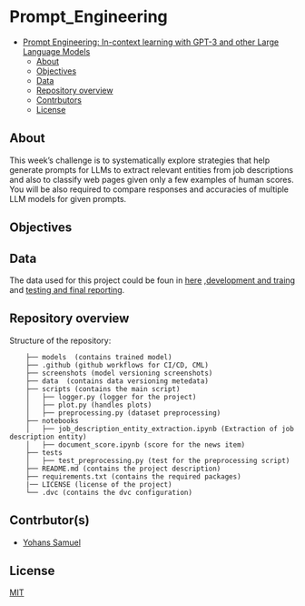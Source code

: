 # Prompt_Engineering

<!-- Table of contents -->
- [Prompt Engineering: In-context learning with GPT-3 and other Large Language Models](#Prompt-Engineering)
  - [About](#about)
  - [Objectives](#objectives)
  - [Data](#data)
  - [Repository overview](#repository-overview)
  - [Contrbutors](#contrbutors)
  - [License](#license)

## About
This week’s challenge is to systematically explore strategies that help generate prompts for LLMs to extract relevant entities from job descriptions and also to classify web pages given only a few examples of human scores. You will be also required to compare responses and accuracies of multiple LLM models for given prompts.

## Objectives


## Data
The data used for this project could be foun in [here](https://docs.google.com/spreadsheets/d/19N_K6SnIm0FylD2TBs-5y3WeSgdveb3J/edit?usp=sharing&ouid=108085860825615283789&rtpof=true&sd=true) ,[development and traing ](https://github.com/walidamamou/relation_extraction_transformer/blob/main/relations_dev.txt) and [testing and final reporting](https://github.com/walidamamou/relation_extraction_transformer/blob/main/relations_test.txt).

## Repository overview
 Structure of the repository:
 
        ├── models  (contains trained model)
        ├── .github (github workflows for CI/CD, CML)
        ├── screenshots (model versioning screenshots)
        ├── data  (contains data versioning metedata)
        ├── scripts (contains the main script)	
        │   ├── logger.py (logger for the project)
        │   ├── plot.py (handles plots)
        │   ├── preprocessing.py (dataset preprocessing)
        ├── notebooks	
        │   ├── job_description_entity_extraction.ipynb (Extraction of job description entity)
        │   ├── document_score.ipynb (score for the news item)
        ├── tests 
        │   ├── test_preprocessing.py (test for the preprocessing script)
        ├── README.md (contains the project description)
        ├── requirements.txt (contains the required packages)
        |── LICENSE (license of the project)
        └── .dvc (contains the dvc configuration)


## Contrbutor(s)
- [Yohans Samuel](https://www.linkedin.com/in/yohanssamuel/)

## License
[MIT](https://choosealicense.com/licenses/mit/)

